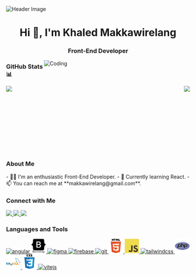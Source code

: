 <!-- Banner Image -->
![Header Image](https://camo.githubusercontent.com/c04834991bd724271632b1aa569fd5ae9564b2c12fdea274f8d577695c8f835d/68747470733a2f2f6d656469612e67726170686173736574732e636f6d2f694f48566b775a4a53524f4f394c616670486958)

<!-- Introduction -->
<h1 align="center">Hi 👋, I'm Khaled Makkawirelang</h1>
<h3 align="center">Front-End Developer</h3>
<img align="right" alt="Coding" width="400" src="https://i.pinimg.com/originals/e8/f4/53/e8f453469a3ec97ecd354df465d73913.gif"
<!-- GitHub Stats -->
<h3 align="left">GitHub Stats 📊</h3>
<div style="display: flex; justify-content: space-between;">
  <img height="180em" src="https://github-readme-stats-eight-theta.vercel.app/api?username=oledunwahid&show_icons=true&theme=algolia&include_all_commits=true&count_private=true">
  <img height="180em" src="https://github-readme-stats-eight-theta.vercel.app/api/top-langs/?username=oledunwahid&layout=compact&langs_count=8&theme=algolia">
</div>



<!-- About Me -->
<h3 align="left">About Me</h3>
<p align="left">
  - 👨‍💻 I'm an enthusiastic Front-End Developer.
  - 🌱 Currently learning React.
  - 📫 You can reach me at **makkawirelang@gmail.com**.
</p>


<!-- Connect with Me -->
<h3 align="left">Connect with Me</h3>
<p align="left">
  <a href="https://www.linkedin.com/in/khaled-makkawirelang/">
    <img src="https://img.shields.io/badge/LinkedIn-0077B5?style=flat-square&logo=linkedin&logoColor=white">
  </a>
  <a href="https://github.com/oledunwahid">
    <img src="https://img.shields.io/badge/GitHub-181717?style=flat-square&logo=github&logoColor=white">
  </a>
  <a href="https://www.instagram.com/khalmk/">
    <img src="https://img.shields.io/badge/Instagram-E4405F?style=flat-square&logo=instagram&logoColor=white">
  </a>
</p>

<!-- Languages and Tools -->
<h3 align="left">Languages and Tools</h3>
<p align="left">
  <a href="https://angular.io" target="_blank" rel="noreferrer">
    <img src="https://angular.io/assets/images/logos/angular/angular.svg" alt="angular" width="40" height="40"/>
  </a>
  <a href="https://getbootstrap.com" target="_blank" rel="noreferrer">
    <img src="https://raw.githubusercontent.com/devicons/devicon/master/icons/bootstrap/bootstrap-plain-wordmark.svg" alt="bootstrap" width="40" height="40"/>
  </a>
  <a href="https://www.figma.com/" target="_blank" rel="noreferrer">
    <img src="https://www.vectorlogo.zone/logos/figma/figma-icon.svg" alt="figma" width="40" height="40"/>
  </a>
  <a href="https://firebase.google.com/" target="_blank" rel="noreferrer">
    <img src="https://www.vectorlogo.zone/logos/firebase/firebase-icon.svg" alt="firebase" width="40" height="40"/>
  </a>
  <a href="https://git-scm.com/" target="_blank" rel="noreferrer">
    <img src="https://www.vectorlogo.zone/logos/git-scm/git-scm-icon.svg" alt="git" width="40" height="40"/>
  </a>
  <a href="https://www.w3.org/html/" target="_blank" rel="noreferrer">
    <img src="https://raw.githubusercontent.com/devicons/devicon/master/icons/html5/html5-original-wordmark.svg" alt="html5" width="40" height="40"/>
  </a>
  <a href="https://developer.mozilla.org/en-US/docs/Web/JavaScript" target="_blank" rel="noreferrer">
    <img src="https://raw.githubusercontent.com/devicons/devicon/master/icons/javascript/javascript-original.svg" alt="javascript" width="40" height="40"/>
  </a>
  <a href="https://tailwindcss.com/" target="_blank" rel="noreferrer">
    <img src="https://www.vectorlogo.zone/logos/tailwindcss/tailwindcss-icon.svg" alt="tailwindcss" width="40" height="40"/>
  </a>
  <a href="https://www.php.net/" target="_blank" rel="noreferrer">
    <img src="https://raw.githubusercontent.com/devicons/devicon/master/icons/php/php-original.svg" alt="php" width="40" height="40"/>
  </a>
  <a href="https://www.mysql.com/" target="_blank" rel="noreferrer">
    <img src="https://raw.githubusercontent.com/devicons/devicon/master/icons/mysql/mysql-original-wordmark.svg" alt="mysql" width="40" height="40"/>
  </a>
  <a href="https://www.w3schools.com/css/" target="_blank" rel="noreferrer">
    <img src="https://raw.githubusercontent.com/devicons/devicon/master/icons/css3/css3-original-wordmark.svg" alt="css" width="40" height="40"/>
  </a>
  <a href="https://vitejs.dev/" target="_blank" rel="noreferrer">
    <img src="https://vitejs.dev/logo.svg" alt="vitejs" width="40" height="40"/>
  </a>
  <!-- Add more tools and languages here -->
</p>

